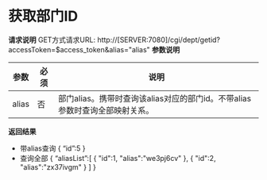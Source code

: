 # 获取部门ID

**请求说明**
GET方式请求URL:
http://[SERVER:7080]/cgi/dept/getid?accessToken=$access_token&alias="alias"
**参数说明**

| 参数  | 必须 | 说明                                                         |
| ----- | ---- | ------------------------------------------------------------ |
| alias | 否   | 部门alias。携带时查询该alias对应的部门id。不带alias参数时查询全部映射关系。 |

**返回结果**

- 带alias查询 { “id”:5 }
- 查询全部 { “aliasList”:[ { "id":1, "alias":"we3pj6cv" }, { "id":2, "alias":"zx37ivgm" } ] }